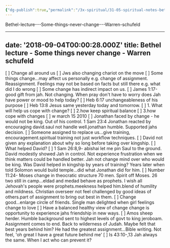 ```yaml
---
{"dg-publish":true,"permalink":"/3x-spiritual/31-05-spiritual-notes-bethel-lectures/some-things-never-change-warren-schufeld/","dgHomeLink":true,"dgPassFrontmatter":false,"dgShowBacklinks":true,"dgShowLocalGraph":false,"dgShowInlineTitle":true}
---
```


Bethel-lecture---Some-things-never-change---Warren-schufeld

---
date: '2018-09-04T00:00:28.000Z'
title: Bethel lecture - Some things never change - Warren schufeld
---

[ ] Change all around us
[ ] Jws also changing chariot on the move
[ ] Some things change...may affect us personally e.g. change of assignment. Reassignment. Feelings may not be based on facts but still there e.g. what did I do wrong
[ ] Some change has indirect impact on us.
[ ] James 1:17-good gift from jah. Not changing. When pray don't have to worry does Jah have power or mood to help today?
[ ] Heb 6:17 unchangeableness of his purpose
[ ] Heb 13:8 Jesus same yesterday today and tomorrow.
[ ] 1\. What will help us cope with change?
[ ] 2.how keep spiritual balance
[ ] 3.how cope with changes
[ ] w march 15 2010
[ ] Jonathan faced by change - he would not be king. Out of his control. 1 Sam 23:4 Jonathan reacted by encouraging david.saul not handle well.jonathan humble. Supported jahs decision.
[ ] Someone assigned to replace us...give training, encouragement.spiritual training not just workflow techniques.
[ ] David not given any explanation about why so long before taking over kingship.
[ ] What helped David?
[ ] 1 Sam 26:8,9- abishai let me pin Saul to the ground. David modestly showed Jah in control. Not experience frustration when we think matters could be handled better. Jah not change mind over who would be king. Was David helped in kingship by years of training? Years later when told Solomon would build temple...did what Jonathan did for him.
[ ] Number 11:24- Moses change in theocratic structure 70 men. Spirit off Moses. 26 two still in camp...eldad and medad behave as prophets. I wish all Jehovah's people were prophets.meekness helped him.blend of humility and mildness. Christian overseer not feel challenged by good ideas of others.part of assignment to bring out best in them.
[ ] Change good...enlarge circle of friends. Single man delighted when girl feelings change to love
[ ] Have a balanced healthy view of change change is opportunity to experience jahs friendship in new ways.
[ ] Amos sheep herder. Humble background sent to highest levels of govt to king jeroboam. Assignment comes to end. Back to wilderness of Judah. Maybe felt that best years behind him? He had the greatest assignment...Bible writing. Not feel, 'oh great I have a great future behind me'
[ ] Is 43:10-,13 Jah always the same. When I act who can prevent it?